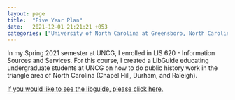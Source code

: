 ```yaml
---
layout: page
title:  "Five Year Plan"
date:   2021-12-01 21:21:21 +053
categories: ["University of North Carolina at Greensboro, North Carolina"]
---
```


In my Spring 2021 semester at UNCG, I enrolled in LIS 620 -  Information Sources and Services. For this course, I created a LibGuide educating undergraduate students at UNCG on how to do public history work in the triangle area of North Carolina (Chapel Hill, Durham, and Raleigh).


[If you would like to see the libguide, please click here.]({{cdunefsky.github.io}}fiveyearplan.html)
